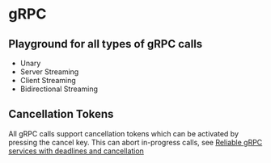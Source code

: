# gRPC

## Playground for all types of gRPC calls
- Unary
- Server Streaming
- Client Streaming
- Bidirectional Streaming

## Cancellation Tokens
All gRPC calls support cancellation tokens which can be activated by pressing the cancel key. This can abort in-progress calls, see [Reliable gRPC services with deadlines and cancellation](https://docs.microsoft.com/en-us/aspnet/core/grpc/deadlines-cancellation?view=aspnetcore-5.0)
